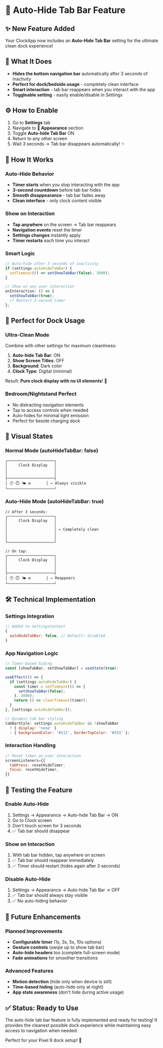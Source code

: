# 🫥 Auto-Hide Tab Bar Feature

## ✨ **New Feature Added**

Your ClockApp now includes an **Auto-Hide Tab Bar** setting for the ultimate clean dock experience!

## 🎯 **What It Does**

- **Hides the bottom navigation bar** automatically after 3 seconds of inactivity
- **Perfect for dock/bedside usage** - completely clean interface
- **Smart interaction** - tab bar reappears when you interact with the app
- **Toggleable setting** - easily enable/disable in Settings

## ⚙️ **How to Enable**

1. Go to **Settings** tab
2. Navigate to **🎨 Appearance** section
3. Toggle **Auto-hide Tab Bar** ON
4. Return to any other screen
5. Wait 3 seconds → Tab bar disappears automatically! ✨

## 🔄 **How It Works**

### **Auto-Hide Behavior**

- **Timer starts** when you stop interacting with the app
- **3-second countdown** before tab bar hides
- **Smooth disappearance** - tab bar fades away
- **Clean interface** - only clock content visible

### **Show on Interaction**

- **Tap anywhere** on the screen → Tab bar reappears
- **Navigation events** reset the timer
- **Settings changes** instantly apply
- **Timer restarts** each time you interact

### **Smart Logic**

```javascript
// Auto-hide after 3 seconds of inactivity
if (settings.autoHideTabBar) {
  setTimeout(() => setShowTabBar(false), 3000);
}

// Show on any user interaction
onInteraction: () => {
  setShowTabBar(true);
  // Restart 3-second timer
};
```

## 📱 **Perfect for Dock Usage**

### **Ultra-Clean Mode**

Combine with other settings for maximum cleanliness:

1. **Auto-hide Tab Bar**: ON
2. **Show Screen Titles**: OFF
3. **Background**: Dark color
4. **Clock Type**: Digital (minimal)

Result: **Pure clock display with no UI elements**! 🎊

### **Bedroom/Nightstand Perfect**

- No distracting navigation elements
- Tap to access controls when needed
- Auto-hides for minimal light emission
- Perfect for beside charging dock

## 🎨 **Visual States**

### **Normal Mode** (autoHideTabBar: false)

```
┌─────────────────────┐
│     Clock Display   │
│                     │
│                     │
├─────────────────────┤
│ 🕐 ⏱️ 🌤️ ⚙️       │ ← Always visible
└─────────────────────┘
```

### **Auto-Hide Mode** (autoHideTabBar: true)

```
// After 3 seconds:
┌─────────────────────┐
│     Clock Display   │
│                     │
│                     │ ← Completely clean
│                     │
│                     │
└─────────────────────┘

// On tap:
┌─────────────────────┐
│     Clock Display   │
│                     │
│                     │
├─────────────────────┤
│ 🕐 ⏱️ 🌤️ ⚙️       │ ← Reappears
└─────────────────────┘
```

## 🛠️ **Technical Implementation**

### **Settings Integration**

```javascript
// Added to SettingsContext
{
  autoHideTabBar: false, // Default: disabled
}
```

### **App Navigation Logic**

```javascript
// Timer-based hiding
const [showTabBar, setShowTabBar] = useState(true);

useEffect(() => {
  if (settings.autoHideTabBar) {
    const timer = setTimeout(() => {
      setShowTabBar(false);
    }, 3000);
    return () => clearTimeout(timer);
  }
}, [settings.autoHideTabBar]);

// Dynamic tab bar styling
tabBarStyle: settings.autoHideTabBar && !showTabBar
  ? { display: 'none' }
  : { backgroundColor: '#111', borderTopColor: '#333' };
```

### **Interaction Handling**

```javascript
// Reset timer on user interaction
screenListeners={{
  tabPress: resetHideTimer,
  focus: resetHideTimer,
}}
```

## 🧪 **Testing the Feature**

### **Enable Auto-Hide**

1. Settings → Appearance → Auto-hide Tab Bar → ON
2. Go to Clock screen
3. Don't touch screen for 3 seconds
4. ✅ Tab bar should disappear

### **Show on Interaction**

1. With tab bar hidden, tap anywhere on screen
2. ✅ Tab bar should reappear immediately
3. ✅ Timer should restart (hides again after 3 seconds)

### **Disable Auto-Hide**

1. Settings → Appearance → Auto-hide Tab Bar → OFF
2. ✅ Tab bar should always stay visible
3. ✅ No auto-hiding behavior

## 🔮 **Future Enhancements**

### **Planned Improvements**

- **Configurable timer** (1s, 3s, 5s, 10s options)
- **Gesture controls** (swipe up to show tab bar)
- **Auto-hide headers** too (complete full-screen mode)
- **Fade animations** for smoother transitions

### **Advanced Features**

- **Motion detection** (hide only when device is still)
- **Time-based hiding** (auto-hide only at night)
- **App state awareness** (don't hide during active usage)

## ✅ **Status: Ready to Use**

The auto-hide tab bar feature is fully implemented and ready for testing! It provides the cleanest possible dock experience while maintaining easy access to navigation when needed.

Perfect for your Pixel 9 dock setup! 🚀
